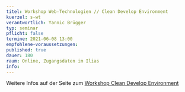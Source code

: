 ```yaml
---
titel: Workshop Web-Technologien // Clean Develop Environment
kuerzel: s-wt
verantwortlich: Yannic Brügger
typ: seminar
pflicht: false
termine: 2021-06-08 13:00
empfohlene-voraussetzungen: 
published: true
dauer: 180
raum: Online, Zugangsdaten im Ilias
info: 
---
```


Weitere Infos auf der Seite zum [Workshop Clean Develop Environment](https://th-koeln.github.io/mi-master-wtw/workshops/2021/devenv/index/)

